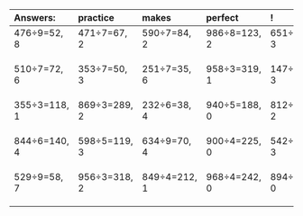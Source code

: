 | Answers: | practice | makes | perfect | ! |
| :--- | :--- | :--- | :--- | :--- |
| 476÷9=52, 8 | 471÷7=67, 2 | 590÷7=84, 2 | 986÷8=123, 2 | 651÷4=162, 3 | 
|   |   |   |   |   | 
|   |   |   |   |   | 
|   |   |   |   |   | 
| 510÷7=72, 6 | 353÷7=50, 3 | 251÷7=35, 6 | 958÷3=319, 1 | 147÷8=18, 3 | 
|   |   |   |   |   | 
|   |   |   |   |   | 
|   |   |   |   |   | 
| 355÷3=118, 1 | 869÷3=289, 2 | 232÷6=38, 4 | 940÷5=188, 0 | 812÷3=270, 2 | 
|   |   |   |   |   | 
|   |   |   |   |   | 
|   |   |   |   |   | 
| 844÷6=140, 4 | 598÷5=119, 3 | 634÷9=70, 4 | 900÷4=225, 0 | 542÷7=77, 3 | 
|   |   |   |   |   | 
|   |   |   |   |   | 
|   |   |   |   |   | 
| 529÷9=58, 7 | 956÷3=318, 2 | 849÷4=212, 1 | 968÷4=242, 0 | 894÷2=447, 0 | 
|   |   |   |   |   | 
|   |   |   |   |   | 
|   |   |   |   |   | 
